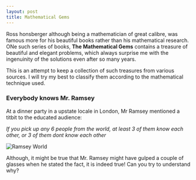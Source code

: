 ```yaml
---
layout: post
title: Mathematical Gems 
---
```


Ross honsberger although being a mathematician of great calibre, was famous more for his beautiful books rather than his mathematical research. ONe such series of books, **The Mathematical Gems** contains a treasure of beautiful and elegant problems, which always surprise me with the ingenuinity of the solutions even after so many years.

This is an attempt to keep a collection of such treasures from various sources. I will try my best to classify them according to the mathematical technique used. 

### Everybody knows Mr. Ramsey

At a dinner party in a upstate locale in London, Mr Ramsey mentioned a titbit to the educated audience:

*If you pick up any 6 people from the world, 
at least 3 of them know each other, or 3 of them dont know each other*

![Ramsey World](https://plus.maths.org/issue16/features/ramsey/images/K6.gif)

Although, it might be true that Mr. Ramsey might have gulped a couple of glasses when he stated the fact,
it is indeed true! Can you try to understand why?

